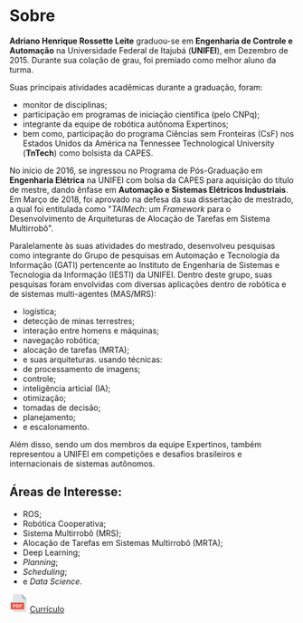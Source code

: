 # Sobre

**Adriano Henrique Rossette Leite** graduou-se em **Engenharia de Controle e Automação** na Universidade Federal de Itajubá (**UNIFEI**), em Dezembro de 2015. Durante sua colação de grau, foi premiado como melhor aluno da turma. 

Suas principais atividades acadêmicas durante a graduação, foram: 
- monitor de disciplinas;
- participação em programas de iniciação científica (pelo CNPq);
- integrante da equipe de robótica autônoma Expertinos;
- bem como, participação do programa Ciências sem Fronteiras (CsF) nos Estados Unidos da América na Tennessee Technological University (**TnTech**) como bolsista da CAPES.

No início de 2016, se ingressou no Programa de Pós-Graduação em **Engenharia Elétrica** na UNIFEI com bolsa da CAPES para aquisição do título de mestre, dando ênfase em **Automação e Sistemas Elétricos Industriais**. Em Março de 2018, foi aprovado na defesa da sua dissertação de mestrado, a qual foi entitulada como "*TAlMech*: um *Framework* para o Desenvolvimento de Arquiteturas de Alocação de Tarefas em Sistema Multirrobô".

Paralelamente às suas atividades do mestrado, desenvolveu pesquisas como integrante do Grupo de pesquisas em Automação e Tecnologia da Informação (GATI) pertencente ao Instituto de Engenharia de Sistemas e Tecnologia da Informação (IESTI) da UNIFEI. Dentro deste grupo, suas pesquisas foram envolvidas com diversas aplicações dentro de robótica e de sistemas multi-agentes (MAS/MRS): 
- logística;
- detecção de minas terrestres;
- interação entre homens e máquinas;
- navegação robótica;
- alocação de tarefas (MRTA);
- e suas arquiteturas.
usando técnicas:
- de processamento de imagens;
- controle;
- inteligência articial (IA);
- otimização;
- tomadas de decisão;
- planejamento;
- e escalonamento. 

Além disso, sendo um dos membros da equipe Expertinos, também representou a UNIFEI em competições e desafios brasileiros e internacionais de sistemas autônomos.

## Áreas de Interesse: 

- ROS;
- Robótica Cooperativa;
- Sistema Multirrobô (MRS);
- Alocação de Tarefas em Sistemas Multirrobô (MRTA);
- Deep Learning;
- *Planning*;
- *Scheduling*;
- e *Data Science*.

![PDF](https://github.com/adrianohrl/adrianohrl.github.io/blob/master/logos/pdf/32x32.png?raw=true "Baixe o meu currículo em PDF") [Currículo](curriculo.pdf)